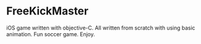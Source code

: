 # FreeKickMaster
iOS game written with objective-C. All written from scratch with using basic animation. Fun soccer game. Enjoy. 
